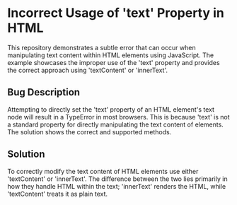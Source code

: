 # Incorrect Usage of 'text' Property in HTML

This repository demonstrates a subtle error that can occur when manipulating text content within HTML elements using JavaScript.  The example showcases the improper use of the 'text' property and provides the correct approach using 'textContent' or 'innerText'.

## Bug Description
Attempting to directly set the 'text' property of an HTML element's text node will result in a TypeError in most browsers. This is because 'text' is not a standard property for directly manipulating the text content of elements.  The solution shows the correct and supported methods.

## Solution
To correctly modify the text content of HTML elements use either 'textContent' or 'innerText'.  The difference between the two lies primarily in how they handle HTML within the text; 'innerText' renders the HTML, while 'textContent' treats it as plain text.